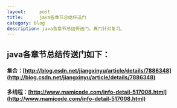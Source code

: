 ```yaml
---
layout:     post
title:      java各章节总结传送门
category: blog
description: java各章节总结传送门，真门针对复习。
---
```


## java各章节总结传送门如下：

#### 集合：[http://blog.csdn.net/jiangxinyu/article/details/7886348](http://blog.csdn.net/jiangxinyu/article/details/7886348)

#### 多线程：[http://www.mamicode.com/info-detail-517008.html](http://www.mamicode.com/info-detail-517008.html)
